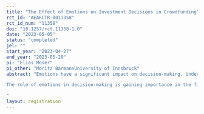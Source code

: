 ```yaml
---
title: "The Effect of Emotions on Investment Decisions in Crowdfunding"
rct_id: "AEARCTR-0011358"
rct_id_num: "11358"
doi: "10.1257/rct.11358-1.0"
date: "2023-05-05"
status: "completed"
jel: ""
start_year: "2023-04-27"
end_year: "2023-05-20"
pi: "Elias Moser"
pi_other: "Moritz BarmannUniversity of Innsbruck"
abstract: "Emotions have a significant impact on decision-making. Understanding the impact of emotions on investment decision-making is crucial, particularly when predicting investment outcomes, due to the rising popularity and competitiveness of crowdfunding campaigns. This research aims to explore the role of emotions in investment decisions with regard to the cause-effect mechanism and correlation between emotions of the investor and investment decisions in crowdfunding campaigns. The study will focus on reward-based and equity-based crowdfunding, the most impactful forms of crowdfunding. Additionally, the study aims to investigate if individuals with investment knowledge make less emotional and more fact-based investment decisions than individuals without investment knowledge. The study's results will offer valuable insights into the role of emotions in investment decision-making, enhancing a better understanding of the crowdfunding process for investors, capital seekers, and platform providers, and also paving the way for further research in the area of marketing that explores the potential of emotion knowledge to improve product presentation and increase success rates.
The role of emotions in decision-making is gaining importance in the field of investment science and entrepreneurial finance, and its impact on investment decisions in crowdfunding is a new area that needs exploration. The first research question aims to explore the influence of emotions on the investment decisions of private investors in crowdfunding campaigns and whether emotions can predict investment decisions. As reward-based and equity-based crowdfunding are the most impactful forms of crowdfunding a second research question will examine the extent to which emotions affect the investment decision of private investors differently. The third research question shall investigate whether people with investment knowledge make less emotional and more fact-based investment decisions than people without investment knowledge. The research aims to reduce the research gap in the behavior of retail investors in the investment decision-making process. 
"
layout: registration
---
```


